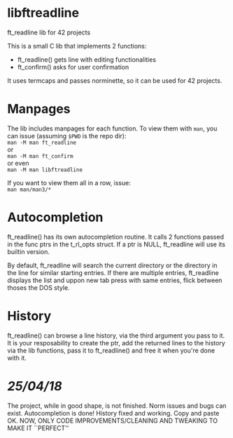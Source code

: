 # libftreadline
ft_readline lib for 42 projects

This is a small C lib that implements 2 functions:
- ft_readline() gets line with editing functionalities
- ft_confirm() asks for user confirmation

It uses termcaps and passes norminette, so it can be used for 42 projects.

# Manpages
The lib includes manpages for each function.
To view them with `man`, you can issue (assuming `$PWD` is the repo dir):<br/>
`man -M man ft_readline`<br/>
or<br/>
`man -M man ft_confirm`<br/>
or even<br/>
`man -M man libftreadline`<br/>

If you want to view them all in a row, issue:<br/>
`man man/man3/*`

# Autocompletion
ft_readline() has its own autocompletion routine. It calls 2 functions passed
in the func ptrs in the t_rl_opts struct. If a ptr is NULL, ft_readline will use
its builtin version.

By default, ft_readline will search the current directory or the directory in the line
for similar starting entries. If there are multiple entries, ft_readline displays the list
and uppon new tab press with same entries, flick between thoses the DOS style.

# History
ft_readline() can browse a line history, via the third argument you pass to it.
It is your resposability to create the ptr, add the returned lines to the history via the lib functions,
pass it to ft_readline() and free it when you're done with it.

# _25/04/18_
The project, while in good shape, is not finished.
Norm issues and bugs can exist.
Autocompletion is done!
History fixed and working.
Copy and paste OK.
NOW, ONLY CODE IMPROVEMENTS/CLEANING AND TWEAKING TO MAKE IT \`\`PERFECT''
